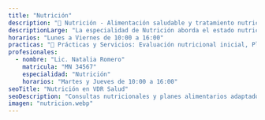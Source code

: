 ```yaml
---
title: "Nutrición"
description: "🥗 Nutrición - Alimentación saludable y tratamiento nutricional personalizado."
descriptionLarge: "La especialidad de Nutrición aborda el estado nutricional de cada paciente y lo acompaña con un plan alimentario acorde a su situación clínica. Se trabaja en prevención y tratamiento de sobrepeso, obesidad, diabetes, hipertensión, dislipemias y enfermedades gastrointestinales, con enfoque educativo y personalizado."
horarios: "Lunes a Viernes de 10:00 a 16:00"
practicas: "📌 Prácticas y Servicios: Evaluación nutricional inicial, Plan de alimentación personalizado, Acompañamiento en obesidad, sobrepeso, diabetes, hipertensión y celiaquía, Reeducación alimentaria y orientación nutricional en todas las edades."
profesionales:
  - nombre: "Lic. Natalia Romero"
    matricula: "MN 34567"
    especialidad: "Nutrición"
    horarios: "Martes y Jueves de 10:00 a 16:00"
seoTitle: "Nutrición en VDR Salud"
seoDescription: "Consultas nutricionales y planes alimentarios adaptados a cada paciente en VDR Salud."
imagen: "nutricion.webp"
---
```

